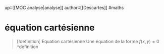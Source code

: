 up::[[MOC analyse|analyse]]
author::[[Descartes]]
#maths
# équation cartésienne

> [!definition] Equation cartésienne
> Une équation de la forme 
> $f(x, y) = 0$
^definition

